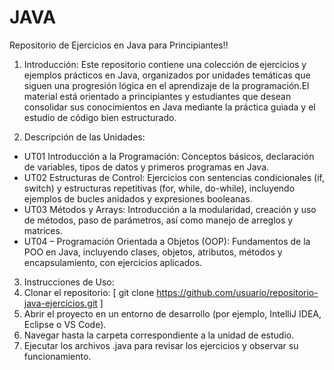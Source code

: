 # JAVA
Repositorio de Ejercicios en Java para Principiantes!!

1. Introducción:
Este repositorio contiene una colección de ejercicios y ejemplos prácticos en Java, organizados por unidades temáticas que siguen una progresión lógica en el aprendizaje de la programación.El material está orientado a principiantes y estudiantes que desean consolidar sus conocimientos en Java mediante la práctica guiada y el estudio de código bien estructurado.

2. Descripción de las Unidades:
- UT01 Introducción a la Programación:
  Conceptos básicos, declaración de variables, tipos de datos y primeros programas en Java.
- UT02 Estructuras de Control:
  Ejercicios con sentencias condicionales (if, switch) y estructuras repetitivas (for, while, 	do-while), incluyendo ejemplos de bucles anidados y expresiones booleanas.
- UT03 Métodos y Arrays:
  Introducción a la modularidad, creación y uso de métodos, paso de parámetros, así como manejo de arreglos y matrices.
- UT04 – Programación Orientada a Objetos (OOP):
  Fundamentos de la POO en Java, incluyendo clases, objetos, atributos, métodos y encapsulamiento, con ejercicios aplicados.

3. Instrucciones de Uso:
1. Clonar el repositorio:
  [ git clone https://github.com/usuario/repositorio-java-ejercicios.git ]
2. Abrir el proyecto en un entorno de desarrollo (por ejemplo, IntelliJ IDEA, Eclipse o VS Code).
3. Navegar hasta la carpeta correspondiente a la unidad de estudio.
4. Ejecutar los archivos .java para revisar los ejercicios y observar su funcionamiento.
